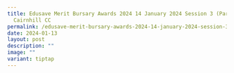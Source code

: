 ```yaml
---
title: Edusave Merit Bursary Awards 2024 14 January 2024 Session 3 (Part 2) @
  Cairnhill CC
permalink: /edusave-merit-bursary-awards-2024-14-january-2024-session-3-part-2-cairnhill-cc/
date: 2024-01-13
layout: post
description: ""
image: ""
variant: tiptap
---
```


